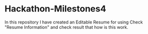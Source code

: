 # Hackathon-Milestones4
In this repository I have created an Editable Resume for using Check "Resume Information" and check result that how is this work.
